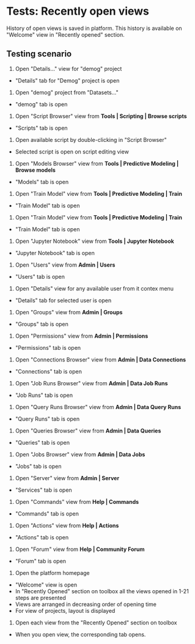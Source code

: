 <!-- TITLE: Tests: Recently Open Views -->
<!-- SUBTITLE: -->

# Tests: Recently open views

History of open views is saved in platform. This history is available on "Welcome" view in "Recently opened" section.

## Testing scenario

1. Open "Details..." view for "demog" project

* "Details" tab for "Demog" project is open

1. Open "demog" project from "Datasets..."

* "demog" tab is open

1. Open "Script Browser" view from **Tools | Scripting | Browse scripts**

* "Scripts" tab is open

1. Open available script by double-clicking in "Script Browser"

* Selected script is open on script editing view

1. Open "Models Browser" view from **Tools | Predictive Modeling | Browse models**

* "Models" tab is open

1. Open "Train Model" view from **Tools | Predictive Modeling | Train**

* "Train Model" tab is open

1. Open "Train Model" view from **Tools | Predictive Modeling | Train**

* "Train Model" tab is open

1. Open "Jupyter Notebook" view from **Tools | Jupyter Notebook**

* "Jupyter Notebook" tab is open

1. Open "Users" view from **Admin | Users**

* "Users" tab is open

1. Open "Details" view for any available user from it contex menu

* "Details" tab for selected user is open

1. Open "Groups" view from **Admin | Groups**

* "Groups" tab is open

1. Open "Permissions" view from **Admin | Permissions**

* "Permissions" tab is open

1. Open "Connections Browser" view from **Admin | Data Connections**

* "Connections" tab is open

1. Open "Job Runs Browser" view from **Admin | Data Job Runs**

* "Job Runs" tab is open

1. Open "Query Runs Browser" view from **Admin | Data Query Runs**

* "Query Runs" tab is open

1. Open "Queries Browser" view from **Admin | Data Queries**

* "Queries" tab is open

1. Open "Jobs Browser" view from **Admin | Data Jobs**

* "Jobs" tab is open

1. Open "Server" view from **Admin | Server**

* "Services" tab is open

1. Open "Commands" view from **Help | Commands**

* "Commands" tab is open

1. Open "Actions" view from **Help | Actions**

* "Actions" tab is open

1. Open "Forum" view from **Help | Community Forum**

* "Forum" tab is open

1. Open the platform homepage

* "Welcome" view is open
* In "Recently Opened" section on toolbox all the views opened in 1-21 steps are presented
* Views are arranged in decreasing order of opening time
* For view of projects, layout is displayed

1. Open each view from the "Recently Opened" section on toolbox

* When you open view, the corresponding tab opens.
